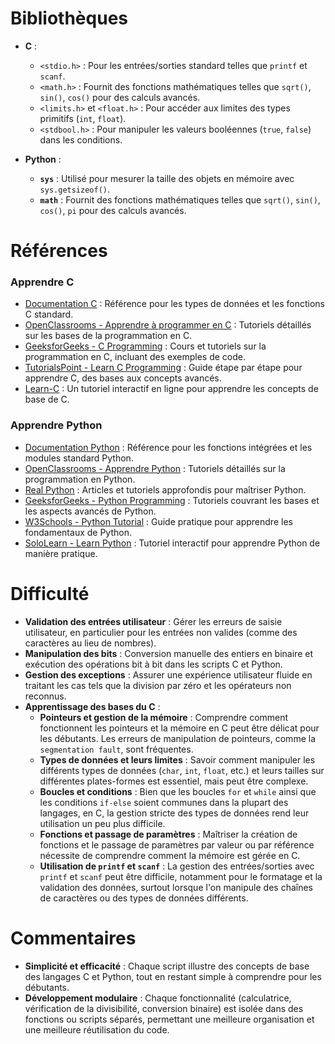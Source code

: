 # Bibliothèques
* **C** : 
  - `<stdio.h>` : Pour les entrées/sorties standard telles que `printf` et `scanf`.
  - `<math.h>` : Fournit des fonctions mathématiques telles que `sqrt()`, `sin()`, `cos()` pour des calculs avancés.
  - `<limits.h>` et `<float.h>` : Pour accéder aux limites des types primitifs (`int`, `float`).
  - `<stdbool.h>` : Pour manipuler les valeurs booléennes (`true`, `false`) dans les conditions.


* **Python** : 
  - **`sys`** : Utilisé pour mesurer la taille des objets en mémoire avec `sys.getsizeof()`.
  - **`math`** : Fournit des fonctions mathématiques telles que `sqrt()`, `sin()`, `cos()`, `pi` pour des calculs avancés.


# Références
### Apprendre C
* [Documentation C](https://en.cppreference.com/w/c) : Référence pour les types de données et les fonctions C standard.
* [OpenClassrooms - Apprendre à programmer en C](https://openclassrooms.com/fr/courses/19980-apprenez-a-programmer-en-c) : Tutoriels détaillés sur les bases de la programmation en C.
* [GeeksforGeeks - C Programming](https://www.geeksforgeeks.org/c-programming-language/) : Cours et tutoriels sur la programmation en C, incluant des exemples de code.
* [TutorialsPoint - Learn C Programming](https://www.tutorialspoint.com/cprogramming/index.htm) : Guide étape par étape pour apprendre C, des bases aux concepts avancés.
* [Learn-C](https://www.learn-c.org/) : Un tutoriel interactif en ligne pour apprendre les concepts de base de C.

### Apprendre Python
* [Documentation Python](https://docs.python.org/3/) : Référence pour les fonctions intégrées et les modules standard Python.
* [OpenClassrooms - Apprendre Python](https://openclassrooms.com/fr/courses/235344-apprenez-a-programmer-en-python) : Tutoriels détaillés sur la programmation en Python.
* [Real Python](https://realpython.com/) : Articles et tutoriels approfondis pour maîtriser Python.
* [GeeksforGeeks - Python Programming](https://www.geeksforgeeks.org/python-programming-language/) : Tutoriels couvrant les bases et les aspects avancés de Python.
* [W3Schools - Python Tutorial](https://www.w3schools.com/python/) : Guide pratique pour apprendre les fondamentaux de Python.
* [SoloLearn - Learn Python](https://www.sololearn.com/Course/Python/) : Tutoriel interactif pour apprendre Python de manière pratique.


# Difficulté
* **Validation des entrées utilisateur** : Gérer les erreurs de saisie utilisateur, en particulier pour les entrées non valides (comme des caractères au lieu de nombres).
* **Manipulation des bits** : Conversion manuelle des entiers en binaire et exécution des opérations bit à bit dans les scripts C et Python.
* **Gestion des exceptions** : Assurer une expérience utilisateur fluide en traitant les cas tels que la division par zéro et les opérateurs non reconnus.
* **Apprentissage des bases du C** :
  - **Pointeurs et gestion de la mémoire** : Comprendre comment fonctionnent les pointeurs et la mémoire en C peut être délicat pour les débutants. Les erreurs de manipulation de pointeurs, comme la `segmentation fault`, sont fréquentes.
  - **Types de données et leurs limites** : Savoir comment manipuler les différents types de données (`char`, `int`, `float`, etc.) et leurs tailles sur différentes plates-formes est essentiel, mais peut être complexe.
  - **Boucles et conditions** : Bien que les boucles `for` et `while` ainsi que les conditions `if-else` soient communes dans la plupart des langages, en C, la gestion stricte des types de données rend leur utilisation un peu plus difficile.
  - **Fonctions et passage de paramètres** : Maîtriser la création de fonctions et le passage de paramètres par valeur ou par référence nécessite de comprendre comment la mémoire est gérée en C.
  - **Utilisation de `printf` et `scanf`** : La gestion des entrées/sorties avec `printf` et `scanf` peut être difficile, notamment pour le formatage et la validation des données, surtout lorsque l'on manipule des chaînes de caractères ou des types de données différents.


# Commentaires
* **Simplicité et efficacité** : Chaque script illustre des concepts de base des langages C et Python, tout en restant simple à comprendre pour les débutants.
* **Développement modulaire** : Chaque fonctionnalité (calculatrice, vérification de la divisibilité, conversion binaire) est isolée dans des fonctions ou scripts séparés, permettant une meilleure organisation et une meilleure réutilisation du code.

